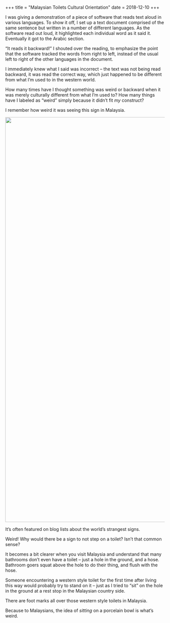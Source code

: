 +++
title = "Malaysian Toilets Cultural Orientation"
date = 2018-12-10
+++

I was giving a demonstration of a piece of software that reads text aloud in various languages. To show it off, I set up a text document comprised of the same sentence but written in a number of different languages. As the software read out loud, it highlighted each individual word as it said it. Eventually it got to the Arabic section. 

“It reads it backward!” I shouted over the reading, to emphasize the point that the software tracked the words from right to left, instead of the usual left to right of the other languages in the document. 

I immediately knew what I said was incorrect &#8211; the text was not being read backward, it was read the correct way, which just happened to be different from what I&#8217;m used to in the western world. 

How many times have I thought something was weird or backward when it was merely culturally different from what I&#8217;m used to? How many things have I labeled as “weird” simply because it didn&#8217;t fit _my_ construct?

I remember how weird it was seeing this sign in Malaysia. 

<img decoding="async" loading="lazy" class="alignnone size-full wp-image-498" src="https://i1.wp.com/www.ziahassan.com/daily/wp-content/uploads/2018/12/23C33542-2A4D-46E8-AC75-9286F18F0858.png?resize=1280%2C1280" width="1280" height="1280" srcset="https://i1.wp.com/www.ziahassan.com/daily/wp-content/uploads/2018/12/23C33542-2A4D-46E8-AC75-9286F18F0858.png?w=1280 1280w, https://i1.wp.com/www.ziahassan.com/daily/wp-content/uploads/2018/12/23C33542-2A4D-46E8-AC75-9286F18F0858.png?resize=150%2C150 150w, https://i1.wp.com/www.ziahassan.com/daily/wp-content/uploads/2018/12/23C33542-2A4D-46E8-AC75-9286F18F0858.png?resize=300%2C300 300w, https://i1.wp.com/www.ziahassan.com/daily/wp-content/uploads/2018/12/23C33542-2A4D-46E8-AC75-9286F18F0858.png?resize=768%2C768 768w, https://i1.wp.com/www.ziahassan.com/daily/wp-content/uploads/2018/12/23C33542-2A4D-46E8-AC75-9286F18F0858.png?resize=1024%2C1024 1024w" sizes="(max-width: 1000px) 100vw, 1000px" data-recalc-dims="1" /> 

It&#8217;s often featured on blog lists about the world&#8217;s strangest signs. 

Weird! Why would there be a sign to not step on a toilet? Isn&#8217;t that common sense?

It becomes a bit clearer when you visit Malaysia and understand that many bathrooms don&#8217;t even have a toilet &#8211; just a hole in the ground, and a hose. Bathroom goers squat above the hole to do their thing, and flush with the hose. 

Someone encountering a western style toilet for the first time after living this way would probably try to stand on it &#8211; just as I tried to “sit” on the hole in the ground at a rest stop in the Malaysian country side. 

There are foot marks all over those western style toilets in Malaysia. 

Because to Malaysians, the idea of _sitting_ on a porcelain bowl is what&#8217;s weird.